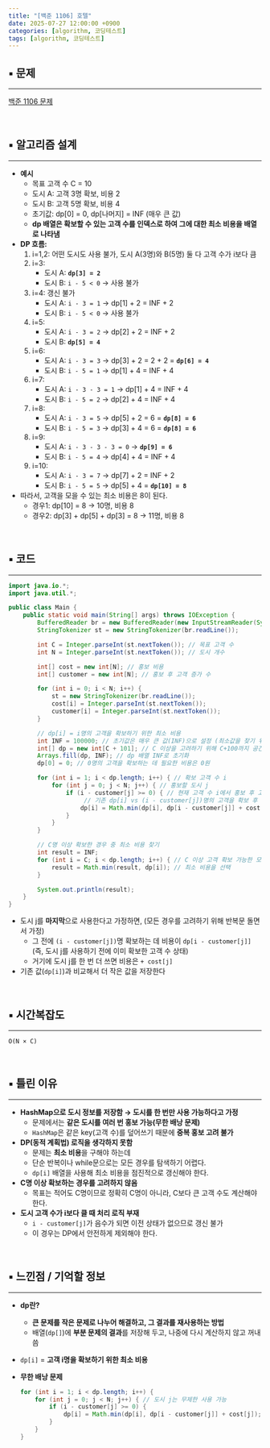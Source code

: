 ```yaml
---
title: "[백준 1106] 호텔"
date: 2025-07-27 12:00:00 +0900
categories: [algorithm, 코딩테스트]
tags: [algorithm, 코딩테스트]
---
```


## ▪︎  문제

---

[백준 1106 문제](https://www.acmicpc.net/problem/1106)

<br>

## ▪︎  알고리즘 설계

---

- **예시**
    - 목표 고객 수 C = 10
    - 도시 A: 고객 3명 확보, 비용 2
    - 도시 B: 고객 5명 확보, 비용 4
    - 초기값: dp[0] = 0, dp[나머지] = INF (매우 큰 값)
    - **dp 배열은 확보할 수 있는 고객 수를 인덱스로 하여 그에 대한 최소 비용을 배열로 나타냄**
- **DP 흐름:**
    1. i=1,2: 어떤 도시도 사용 불가, 도시 A(3명)와 B(5명) 둘 다 고객 수가 i보다 큼
    2. i=3:
        - 도시 A: **`dp[3] = 2`**
        - 도시 B: `i - 5 < 0` → 사용 불가
    3. i=4: 갱신 불가
        - 도시 A: `i - 3 = 1` → dp[1] + 2 = INF + 2
        - 도시 B: `i - 5 < 0` → 사용 불가
    4. i=5:
        - 도시 A: `i - 3 = 2` → dp[2] + 2 = INF + 2
        - 도시 B: **`dp[5] = 4`**
    5. i=6:
        - 도시 A: `i - 3 = 3` → dp[3] + 2 = 2 + 2 = **`dp[6] = 4`**
        - 도시 B: `i - 5 = 1` → dp[1] + 4 = INF + 4
    6. i=7:
        - 도시 A: `i - 3 - 3 = 1` → dp[1] + 4 = INF + 4
        - 도시 B: `i - 5 = 2` → dp[2] + 4 = INF + 4
    7. i=8:
        - 도시 A: `i - 3 = 5` → dp[5] + 2 =  6 = **`dp[8] = 6`**
        - 도시 B: `i - 5 = 3` → dp[3] + 4 = 6 = **`dp[8] = 6`**
    8. i=9:
        - 도시 A: `i - 3 - 3 - 3 = 0` → **`dp[9] = 6`**
        - 도시 B: `i - 5 = 4` → dp[4] + 4 = INF + 4
    9. i=10:
        - 도시 A: `i - 3 = 7` → dp[7] + 2 = INF + 2
        - 도시 B: `i - 5 = 5` → dp[5] + 4 = **`dp[10] = 8`**
- 따라서, 고객을 모을 수 있는 최소 비용은 8이 된다.
    - 경우1: dp[10] = 8 → 10명, 비용 8
    - 경우2: dp[3] + dp[5] + dp[3] = 8 → 11명, 비용 8

<br>

## ▪︎  코드

---

```java
import java.io.*;
import java.util.*;

public class Main {
    public static void main(String[] args) throws IOException {
        BufferedReader br = new BufferedReader(new InputStreamReader(System.in));
        StringTokenizer st = new StringTokenizer(br.readLine());

        int C = Integer.parseInt(st.nextToken()); // 목표 고객 수
        int N = Integer.parseInt(st.nextToken()); // 도시 개수

        int[] cost = new int[N]; // 홍보 비용
        int[] customer = new int[N]; // 홍보 후 고객 증가 수

        for (int i = 0; i < N; i++) {
            st = new StringTokenizer(br.readLine());
            cost[i] = Integer.parseInt(st.nextToken());
            customer[i] = Integer.parseInt(st.nextToken());
        }

        // dp[i] = i명의 고객을 확보하기 위한 최소 비용
        int INF = 100000; // 초기값은 매우 큰 값(INF)으로 설정 (최소값을 찾기 위해)
        int[] dp = new int[C + 101]; // C 이상을 고려하기 위해 C+100까지 공간 확보
        Arrays.fill(dp, INF); // dp 배열 INF로 초기화
        dp[0] = 0; // 0명의 고객을 확보하는 데 필요한 비용은 0원

        for (int i = 1; i < dp.length; i++) { // 확보 고객 수 i
            for (int j = 0; j < N; j++) { // 홍보할 도시 j
                if (i - customer[j] >= 0) { // 현재 고객 수 i에서 홍보 후 고객 수를 뺀 값이 0 이상일 때만 갱신 가능
                     // 기존 dp[i] vs (i - customer[j])명의 고객을 확보 후 도시 j를 한 번 더 사용하는 경우
                    dp[i] = Math.min(dp[i], dp[i - customer[j]] + cost[j]);
                }
            }
        }

        // C명 이상 확보한 경우 중 최소 비용 찾기
        int result = INF;
        for (int i = C; i < dp.length; i++) { // C 이상 고객 확보 가능한 모든 경우 중
            result = Math.min(result, dp[i]); // 최소 비용을 선택
        }

        System.out.println(result);
    }
}
```

- 도시 j를 **마지막**으로 사용한다고 가정하면, (모든 경우를 고려하기 위해 반복문 돌면서 가정)
    - 그 전에 `(i - customer[j])`명 확보하는 데 비용이 `dp[i - customer[j]]` (즉, 도시 j를 사용하기 전에 이미 확보한 고객 수 상태)
    - 거기에 도시 j를 한 번 더 쓰면 비용은 `+ cost[j]`
- 기존 값(`dp[i]`)과 비교해서 더 작은 값을 저장한다

<br>

## ▪︎  시간복잡도

---

`O(N × C)`

<br>

## ▪︎  틀린 이유

---

- **HashMap으로 도시 정보를 저장함 → 도시를 한 번만 사용 가능하다고 가정**
    - 문제에서는 **같은 도시를 여러 번 홍보 가능(무한 배낭 문제)**
    - `HashMap`은 같은 key(고객 수)를 덮어쓰기 때문에 **중복 홍보 고려 불가**
- **DP(동적 계획법) 로직을 생각하지 못함**
    - 문제는 **최소 비용**을 구해야 하는데
    - 단순 반복이나 while문으로는 모든 경우를 탐색하기 어렵다.
    - `dp[i]` 배열을 사용해 최소 비용을 점진적으로 갱신해야 한다.
- **C명 이상 확보하는 경우를 고려하지 않음**
    - 목표는 적어도 C명이므로 정확히 C명이 아니라, C보다 큰 고객 수도 계산해야 한다.
- **도시 고객 수가 i보다 클 때 처리 로직 부재**
    - `i - customer[j]`가 음수가 되면 이전 상태가 없으므로 갱신 불가
    - 이 경우는 DP에서 안전하게 제외해야 한다.

<br>

## ▪︎  느낀점 / 기억할 정보

---

- **dp란?**
    - **큰 문제를 작은 문제로 나누어 해결하고, 그 결과를 재사용하는 방법**
    - 배열(`dp[]`)에 **부분 문제의 결과**를 저장해 두고, 나중에 다시 계산하지 않고 꺼내 씀
- `dp[i]` = **고객 i명을 확보하기 위한 최소 비용**
- **무한 배낭 문제**
    
    ```java
    for (int i = 1; i < dp.length; i++) {
        for (int j = 0; j < N; j++) { // 도시 j는 무제한 사용 가능
            if (i - customer[j] >= 0) {
                dp[i] = Math.min(dp[i], dp[i - customer[j]] + cost[j]);
            }
        }
    }
    ```